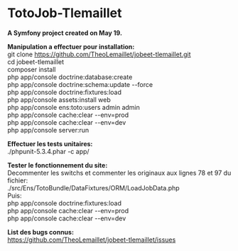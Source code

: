 TotoJob-Tlemaillet
==================
__A Symfony project created on May 19.__

__Manipulation a effectuer pour installation:__  
	git clone https://github.com/TheoLemaillet/jobeet-tlemaillet.git  
	cd jobeet-tlemaillet  
	composer install  
	php app/console doctrine:database:create  
	php app/console doctrine:schema:update --force  
	php app/console doctrine:fixtures:load  
	php app/console assets:install web  
	php app/console ens:toto:users admin admin  
	php app/console cache:clear --env=prod  
	php app/console cache:clear --env=dev  
	php app/console server:run  

__Effectuer les tests unitaires:__  
	./phpunit-5.3.4.phar -c app/

__Tester le fonctionnement du site:__  
Decommenter les switchs et commenter les originaux aux lignes 78 et 97 du fichier:  
	./src/Ens/TotoBundle/DataFixtures/ORM/LoadJobData.php  
Puis:  
	php app/console doctrine:fixtures:load  
	php app/console cache:clear --env=prod  
	php app/console cache:clear --env=dev  

__List des bugs connus:__  
https://github.com/TheoLemaillet/jobeet-tlemaillet/issues
